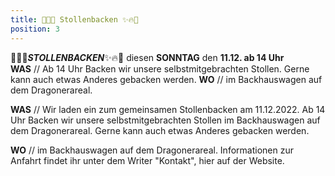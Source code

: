 ```yaml
---
title: 🎄🔥✨ Stollenbacken ✨🔥🎄
position: 3
---
```


🎄🔥✨***STOLLENBACKEN***✨🔥🎄 diesen **SONNTAG** den **11.12. ab 14 Uhr** <br> **WAS** // Ab 14 Uhr Backen wir unsere selbstmitgebrachten Stollen. Gerne kann auch etwas Anderes gebacken werden. **WO** // im Backhauswagen auf dem Dragonerareal.

**WAS** // Wir laden ein zum gemeinsamen Stollenbacken am 11.12.2022. Ab 14 Uhr Backen wir unsere selbstmitgebrachten Stollen im Backhauswagen auf dem Dragonerareal. Gerne kann auch etwas Anderes gebacken werden.
 
**WO** // im Backhauswagen auf dem Dragonerareal. Informationen zur Anfahrt findet ihr unter dem Writer "Kontakt", hier auf der Website.
